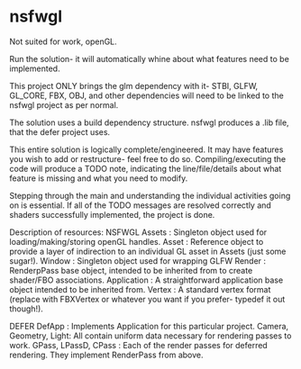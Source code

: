 # nsfwgl
Not suited for work, openGL.



Run the solution- it will automatically whine about what features need to be implemented.

This project ONLY brings the glm dependency with it- STBI, GLFW, GL_CORE, FBX, OBJ, and other dependencies will need to be linked to the nsfwgl project as per normal.


The solution uses a build dependency structure. nsfwgl produces a .lib file, that the defer project uses.


This entire solution is logically complete/engineered. It may have features you wish to add or restructure- feel free to do so. Compiling/executing the code will produce a TODO note, indicating the line/file/details about what feature is missing and what you need to modify.


Stepping through the main and understanding the individual activities going on is essential. If all of the TODO messages are resolved correctly and shaders successfully implemented, the project is done.


Description of resources:
NSFWGL
Assets : Singleton object used for loading/making/storing openGL handles.
Asset<TYPE> : Reference object to provide a layer of indirection to an individual GL asset in Assets (just some sugar!).
Window : Singleton object used for wrapping GLFW
Render : RenderpPass base object, intended to be inherited from to create shader/FBO associations.
Application : A straightforward application base object intended to be inherited from.
Vertex : A standard vertex format (replace with FBXVertex or whatever you want if you prefer- typedef it out though!).

DEFER
DefApp : Implements Application for this particular project.
Camera, Geometry, Light: All contain uniform data necessary for rendering passes to work.
GPass, LPassD, CPass : Each of the render passes for deferred rendering. They implement RenderPass from above.

